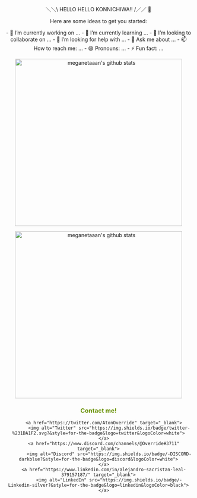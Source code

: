 <p align="center">＼＼\ HELLO HELLO KONNICHIWA!! /／／ 👋 </p>

<div align="center">
  <p> Here are some ideas to get you started:</p> 
  <p>
      - 🔭 I’m currently working on ...
      - 🌱 I’m currently learning ...
      - 👯 I’m looking to collaborate on ...
      - 🤔 I’m looking for help with ...
      - 💬 Ask me about ...
      - 📫 How to reach me: ...
      - 😄 Pronouns: ...
      - ⚡ Fun fact: ...
  </p> 
</div>

<p align="center">
  <a href="https://github.com/AtonCode/AtonCode/">
    <img width="450px" alt="meganetaaan's github stats" src="https://github-readme-stats.vercel.app/api/top-langs/?username=ATONCODE&langs_count=5&theme=react"/>
  </a>
</p>

<p align="center">
  <a href="https://github.com/AtonCode/AtonCode/">
    <img width="450px" alt="meganetaaan's github stats" src=" https://github-readme-stats.vercel.app/api?username=ATONCODE&show_icons=true&count_private=true"/>
  </a>
</p>

<div id="contact" align="center" >
        <h3>
            <font color="#679000">
                Contact me! 
            </font>
        </h3>
       
        <a href="https://twitter.com/AtonOverride" target="_blank">
            <img alt="Twitter" src="https://img.shields.io/badge/twitter-%231DA1F2.svg?&style=for-the-badge&logo=twitter&logoColor=white">
        </a>
        <a href="https://www.discord.com/channels/@Override#3711" target="_blank">
            <img alt="Discord" src="https://img.shields.io/badge/-DISCORD-darkblue?&style=for-the-badge&logo=discord&logoColor=white">
        </a>
        <a href="https://www.linkedin.com/in/alejandro-sacristan-leal-379157187/" target="_blank">
            <img alt="LinkedIn" src="https://img.shields.io/badge/-Linkedin-silver?&style=for-the-badge&logo=linkedin&logoColor=black">
        </a>
   </div>
